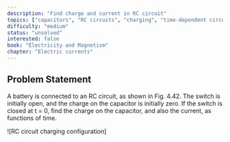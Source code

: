 ```yaml
---
description: "Find charge and current in RC circuit"
topics: ["capacitors", "RC circuits", "charging", "time-dependent circuits"]
difficulty: "medium"
status: "unsolved"
interested: false
book: "Electricity and Magnetism"
chapter: "Electric currents"
---
```


## Problem Statement
A battery is connected to an RC circuit, as shown in Fig. 4.42. The switch is initially open, and the charge on the capacitor is initially zero. If the switch is closed at t = 0, find the charge on the capacitor, and also the current, as functions of time.

![RC circuit charging configuration]

